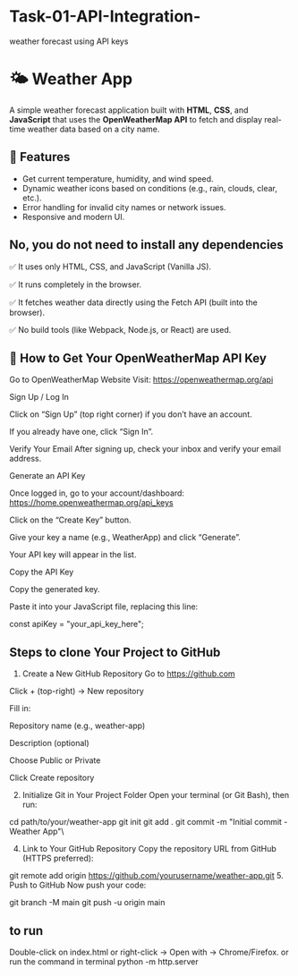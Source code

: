 # Task-01-API-Integration-
weather forecast using API keys
# 🌤️ Weather App

A simple weather forecast application built with **HTML**, **CSS**, and **JavaScript** that uses the **OpenWeatherMap API** to fetch and display real-time weather data based on a city name.

## 🚀 Features

- Get current temperature, humidity, and wind speed.
- Dynamic weather icons based on conditions (e.g., rain, clouds, clear, etc.).
- Error handling for invalid city names or network issues.
- Responsive and modern UI.
## No, you do not need to install any dependencies 

✅ It uses only HTML, CSS, and JavaScript (Vanilla JS).

✅ It runs completely in the browser.

✅ It fetches weather data directly using the Fetch API (built into the browser).

✅ No build tools (like Webpack, Node.js, or React) are used.

## 🔑 How to Get Your OpenWeatherMap API Key
Go to OpenWeatherMap Website
Visit: https://openweathermap.org/api

Sign Up / Log In

Click on “Sign Up” (top right corner) if you don’t have an account.

If you already have one, click “Sign In”.

Verify Your Email
After signing up, check your inbox and verify your email address.

Generate an API Key

Once logged in, go to your account/dashboard: https://home.openweathermap.org/api_keys

Click on the “Create Key” button.

Give your key a name (e.g., WeatherApp) and click “Generate”.

Your API key will appear in the list.

Copy the API Key

Copy the generated key.

Paste it into your JavaScript file, replacing this line:

const apiKey = "your_api_key_here";

## Steps to clone Your Project to GitHub
1. Create a New GitHub Repository
Go to https://github.com

Click + (top-right) → New repository

Fill in:

Repository name (e.g., weather-app)

Description (optional)

Choose Public or Private

Click Create repository

2. Initialize Git in Your Project Folder
Open your terminal (or Git Bash), then run:

cd path/to/your/weather-app
git init
git add .
git commit -m "Initial commit - Weather App"\

4. Link to Your GitHub Repository
Copy the repository URL from GitHub (HTTPS preferred):

git remote add origin https://github.com/yourusername/weather-app.git
5. Push to GitHub
Now push your code:

git branch -M main
git push -u origin main

## to run 
Double-click on index.html or right-click → Open with → Chrome/Firefox.
or
run the command in terminal
python -m http.server


